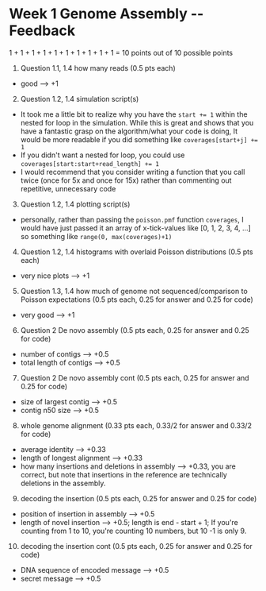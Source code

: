 # Week 1 Genome Assembly -- Feedback

1 + 1 + 1 + 1 + 1 + 1 + 1 + 1 + 1 + 1 = 10 points out of 10 possible points

1. Question 1.1, 1.4 how many reads (0.5 pts each)

  * good --> +1

2. Question 1.2, 1.4 simulation script(s)
  * It took me a little bit to realize why you have the `start += 1` within the nested for loop in the simulation. While this is great and shows that you have a fantastic grasp on the algorithm/what your code is doing, It would be more readable if you did something like  `coverages[start+j] += 1`
  * If you didn't want a nested for loop, you could use `coverages[start:start+read_length] += 1`
  * I would recommend that you consider writing a function that you call twice (once for 5x and once for 15x) rather than commenting out repetitive, unnecessary code  


3. Question 1.2, 1.4 plotting script(s)

  * personally, rather than passing the `poisson.pmf` function `coverages`, I would have just passed it an array of x-tick-values like [0, 1, 2, 3, 4, ...] so something like `range(0, max(coverages)+1)`


4. Question 1.2, 1.4 histograms with overlaid Poisson distributions (0.5 pts each)

  * very nice plots --> +1

5. Question 1.3, 1.4 how much of genome not sequenced/comparison to Poisson expectations (0.5 pts each, 0.25 for answer and 0.25 for code)

  * very good --> +1

6. Question 2 De novo assembly (0.5 pts each, 0.25 for answer and 0.25 for code)

  * number of contigs --> +0.5
  * total length of contigs --> +0.5

7. Question 2 De novo assembly cont (0.5 pts each, 0.25 for answer and 0.25 for code)

  * size of largest contig --> +0.5
  * contig n50 size --> +0.5

8. whole genome alignment (0.33 pts each, 0.33/2 for answer and 0.33/2 for code)

  * average identity --> +0.33
  * length of longest alignment --> +0.33
  * how many insertions and deletions in assembly --> +0.33, you are correct, but note that insertions in the reference are technically deletions in the assembly.

9. decoding the insertion (0.5 pts each, 0.25 for answer and 0.25 for code)

  * position of insertion in assembly --> +0.5
  * length of novel insertion --> +0.5; length is end - start + 1; If you're counting from 1 to 10, you're counting 10 numbers, but 10 -1 is only 9.

10. decoding the insertion cont (0.5 pts each, 0.25 for answer and 0.25 for code)

  * DNA sequence of encoded message --> +0.5
  * secret message --> +0.5
